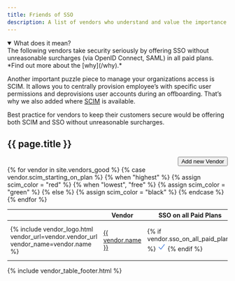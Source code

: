 ```yaml
---
title: Friends of SSO
description: A list of vendors who understand and value the importance of security.
---
```


<details open>
<summary>
What does it mean?
</summary>
The following vendors take security seriously by offering SSO without unreasonable surcharges (via OpenID Connect, SAML) in all paid plans. *Find out more about the [why](/why).*

Another important puzzle piece to manage your organizations access is SCIM. It allows you to centrally provision employee’s with specific user permissions and deprovisions user accounts during an offboarding. That’s why we also added where [SCIM](https://scim.cloud/) is available.

Best practice for vendors to keep their customers secure would be offering both SCIM and SSO without unreasonable surcharges.
</details>

## {{ page.title }}

<div style="text-align: right;">
  <a href="{{ site.github_url }}/issues/new?template=new-good-vendor.md" target="_blank"><button>Add new Vendor</button></a>
</div>

<div class="table-wrapper">
  <table class="sortable">
    <thead>
      <tr>
        <th class="sorttable_nosort"></th>
        <th>Vendor</th>
        <th>SSO on all Paid Plans</th>
        <th>SSO on Free Plans</th>
        <th>SCIM starting on Plan</th>
        <th>Free SSO Providers</th>
        <th>Source</th>
        <th>Updated</th>
        <th class="sorttable_nosort"></th>
      </tr>
    </thead>
    <tbody>
      {% for vendor in site.vendors_good %}
        {% case vendor.scim_starting_on_plan %}
          {% when "highest" %}
            {% assign scim_color = "red" %}
          {% when "lowest", "free" %}
            {% assign scim_color = "green" %}
          {% else %}
            {% assign scim_color = "black" %}
        {% endcase %}
        <tr>
          <td class="actions">
            {% include vendor_logo.html vendor_url=vendor.vendor_url vendor_name=vendor.name %}
          </td>
          <td><a href="{{ vendor.vendor_url }}" target="_blank">{{ vendor.name }}</a></td>
          <td sorttable_customkey="{{ vendor.sso_on_all_paid_plans }}">
            {% if vendor.sso_on_all_paid_plans %}
              <img src="img/checkmark_blue.svg" width="20" height="20" alt="Yes" />
            {% endif %}
          </td>
          <td sorttable_customkey="{{ vendor.sso_on_free_plans }}">
            {% if vendor.sso_on_free_plans %}
              <img src="img/checkmark_green.svg" width="20" height="20" alt="Yes" />
            {% endif %}
          </td>
          <td style="color: {{ scim_color }}; font-weight: bold; text-align: center;">
            {{ vendor.scim_starting_on_plan }}
          </td>
          <td style="text-align: center;">
            {% include vendor_free_sso_providers.html providers=vendor.free_sso_providers %}
          </td>
          <td style="text-align: center;">
            {% include vendor_pricing_sources.html pricing_sources=vendor.sources %}
          </td>
          <td>{{ vendor.updated_at }}</td>
          <td class="actions">
            {% include vendor_edit_link.html vendor_path=vendor.path vendor_name=vendor.name %}
          </td>
        </tr>
      {% endfor %}
    </tbody>
  </table>
</div>

{% include vendor_table_footer.html %}